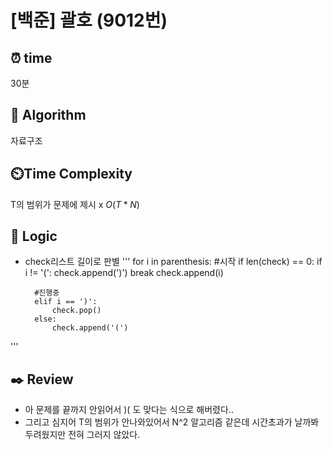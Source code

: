 # [백준] 괄호 (9012번)

## ⏰  **time**

30분

## :pushpin: **Algorithm**

자료구조

## ⏲️**Time Complexity**
T의 범위가 문제에 제시 x
$O( T*N )$

## :round_pushpin: **Logic**

- check리스트 길이로 판별
'''
for i in parenthesis:
        #시작
        if len(check) == 0:
            if i != '(':
                check.append(')')
                break
            check.append(i)
            
        #진행중
        elif i == ')':
            check.pop()
        else:
            check.append('(')
'''
## :black_nib: **Review**
- 아 문제를 끝까지 안읽어서 )( 도 맞다는 식으로 해버렸다..
- 그리고 심지어 T의 범위가 안나와있어서 N^2 알고리즘 같은데 시간초과가 날까봐 두려웠지만 전혀 그러지 않았다.
